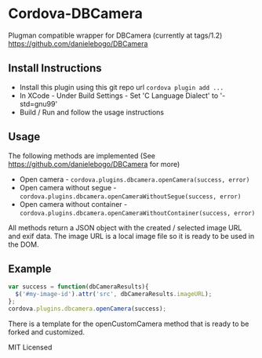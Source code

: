 Cordova-DBCamera
================

Plugman compatible wrapper for DBCamera (currently at tags/1.2)
https://github.com/danielebogo/DBCamera

Install Instructions
---------------------

 * Install this plugin using this git repo url `cordova plugin add ...`
 * In XCode - Under Build Settings - Set 'C Language Dialect' to '-std=gnu99'
 * Build / Run and follow the usage instructions

Usage
-------

 The following methods are implemented (See https://github.com/danielebogo/DBCamera for more)
  
 * Open camera - `cordova.plugins.dbcamera.openCamera(success, error)`
 * Open camera without segue - `cordova.plugins.dbcamera.openCameraWithoutSegue(success, error)`
 * Open camera without container - `cordova.plugins.dbcamera.openCameraWithoutContainer(success, error)`

 
All methods return a JSON object with the created / selected image URL and exif data. The image URL is a local image file so it is ready to be used in the DOM.

Example
------------

```js
var success = function(dbCameraResults){
  $('#my-image-id').attr('src', dbCameraResults.imageURL);
};
cordova.plugins.dbcamera.openCamera(success);
```

There is a template for the openCustomCamera method that is ready to be forked and customized.

MIT Licensed 

 

